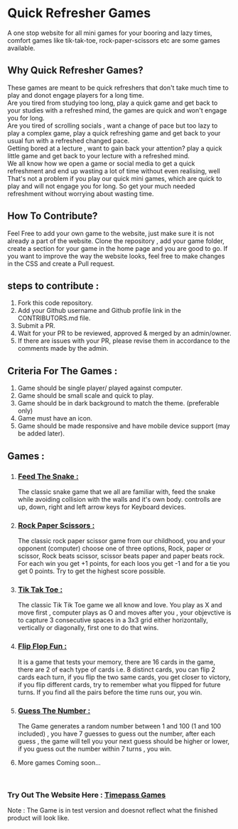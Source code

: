 # Quick Refresher Games

A one stop website for all mini games for your booring and lazy times, comfort games like tik-tak-toe, rock-paper-scissors etc are some games available.

## Why Quick Refresher Games?

These games are meant to be quick refreshers that don't take much time to play and donot engage players for a long time. <br>
Are you tired from studying too long, play a quick game and get back to your studies with a refreshed mind, the games are quick and won't engage you for long. <br>
Are you tired of scrolling socials , want a change of pace but too lazy to play a complex game, play a quick refreshing game and get back to your usual fun with a refreshed changed pace. <br>
Getting bored at a lecture , want to gain back your attention? play a quick little game and get back to your lecture with a refreshed mind.<br>
We all know how we open a game or social media to get a quick refreshment and end up wasting a lot of time without even realising, well That's not a problem if you play our quick mini games, which are quick to play and will not engage you for long. So get your much needed refreshment without worrying about wasting time.

## How To Contribute?

Feel Free to add your own game to the website, just make sure it is not already a part of the website. Clone the repository , add your game folder, create a section for your game in the home page and you are good to go.
If you want to improve the way the website looks, feel free to make changes in the CSS and create a Pull request.

## steps to contribute :

1. Fork this code repository.
2. Add your Github username and Github profile link in the CONTRIBUTORS.md file.
3. Submit a PR.
4. Wait for your PR to be reviewed, approved & merged by an admin/owner.
5. If there are issues with your PR, please revise them in accordance to the comments made by the admin.

## Criteria For The Games :

1. Game should be single player/ played against computer.
2. Game should be small scale and quick to play.
3. Game should be in dark background to match the theme. (preferable only)
4. Game must have an icon.
5. Game should be made responsive and have mobile device support (may be added later).

## Games :

1. ### <u>Feed The Snake :</u> <br>
    The classic snake game that we all are familiar with, feed the snake while avoiding collision with the walls and it's own body. controlls are up, down, right and left arrow keys for Keyboard devices.<br>
2. ### <u>Rock Paper Scissors :</u> <br>
    The classic rock paper scissor game from our childhood, you and your opponent (computer) choose one of three options, Rock, paper or scissor, Rock beats scissor, scissor beats paper and paper beats rock. For each win you get +1 points, for each loos you get -1 and for a tie you get 0 points. Try to get the highest score possible.
3. ### <u>Tik Tak Toe : </u> <br>
    The classic Tik Tik Toe game we all know and love. You play as X and move first , computer plays as O and moves after you , your objevctive is to capture 3 consecutive spaces in a 3x3 grid either horizontally, vertically or diagonally, first one to do that wins.
4. ### <u>Flip Flop Fun : </u> <br>
    It is a game that tests your memory, there are 16 cards in the game, there are 2 of each type of cards i.e. 8 distinct cards, you can flip 2 cards each turn, if you flip the two same cards, you get closer to victory, if you flip different cards, try to remember what you flipped for future turns. If you find all the pairs before the time runs our, you win.
5. ### <u>Guess The Number : </u> <br>
    The Game generates a random number between 1 and 100 (1 and 100 included) , you have 7 guesses to guess out the number, after each guess , the game will tell you your next guess should be higher or lower, if you guess out the number within 7 turns , you win.

6. More games Coming soon...

<br>

### Try Out The Website Here : [Timepass Games](https://siddharthabhattacharjee.github.io/TimePassGames/)<br>
Note : The Game is in test version and doesnot reflect what the finished product will look like.

